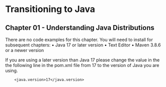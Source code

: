 # Transitioning to Java
## Chapter 01 - Understanding Java Distributions

There are no code examples for this chapter. You will need to install for subsequent chapters:
•	Java 17 or later version
•	Text Editor
•	Maven 3.8.6 or a newer version

If you are using a later version than Java 17 please change the value in the the following line in the pom.xml file from 17 to the version of Java you are using.

        <java.version>17</java.version>
